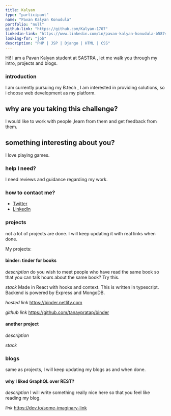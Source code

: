 ```yaml
---
title: Kalyan
type: "participant"
name: "Pavan Kalyan Konudula"
portfolio: "null"
github-link: "https://github.com/Kalyan-1707"
linkedin-link: "https://www.linkedin.com/in/pavan-kalyan-konudula-b58747194/"
looking-for: "job"
description: "PHP | JSP | Django | HTML | CSS"
---
```


Hi! I am a Pavan Kalyan student at SASTRA , let me walk you through my intro, projects and blogs.

### introduction

I am currently pursuing my B.tech , I am interested in providing solutions, so i choose web development as my platform.

## why are you taking this challenge?

I would like to work with people ,learn from them and get feedback from them.

## something interesting about you?

I love playing games.

### help I need?

I need reviews and guidance regarding my work.

### how to contact me?

- [Twitter](https://twitter.com/Kalyan_Konudula)
- [LinkedIn](https://www.linkedin.com/in/pavan-kalyan-konudula-b58747194)

### projects

not a lot of projects are done. I will keep updating it with real links when done.

My projects:

#### binder: tinder for books

_description_ do you wish to meet people who have read the same book so that you can talk hours about the same book? Try this.

_stack_ Made in React with hooks and context. This is written in typescript. Backend is powered by Express and MongoDB.

_hosted link_ https://binder.netlify.com

_github link_ https://github.com/tanaypratap/binder

#### another project

_description_

_stack_

### blogs

same as projects, I will keep updating my blogs as and when done.

#### why I liked GraphQL over REST?

_description_ I will write something really nice here so that you feel like reading my blog.

_link_ https://dev.to/some-imaginary-link
